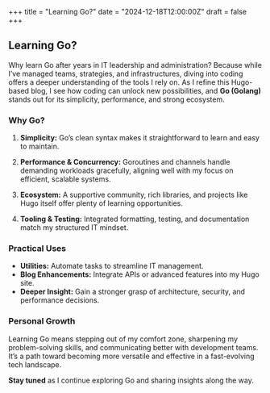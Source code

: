 +++
title = "Learning Go?"
date = "2024-12-18T12:00:00Z"
draft = false
+++

## Learning Go?

Why learn Go after years in IT leadership and administration? Because while I’ve managed teams, strategies, and infrastructures, diving into coding offers a deeper understanding of the tools I rely on. As I refine this Hugo-based blog, I see how coding can unlock new possibilities, and **Go (Golang)** stands out for its simplicity, performance, and strong ecosystem.

### Why Go?

1. **Simplicity:**
   Go’s clean syntax makes it straightforward to learn and easy to maintain.

2. **Performance & Concurrency:**
   Goroutines and channels handle demanding workloads gracefully, aligning well with my focus on efficient, scalable systems.

3. **Ecosystem:**
   A supportive community, rich libraries, and projects like Hugo itself offer plenty of learning opportunities.

4. **Tooling & Testing:**
   Integrated formatting, testing, and documentation match my structured IT mindset.

### Practical Uses

- **Utilities:** Automate tasks to streamline IT management.
- **Blog Enhancements:** Integrate APIs or advanced features into my Hugo site.
- **Deeper Insight:** Gain a stronger grasp of architecture, security, and performance decisions.

### Personal Growth

Learning Go means stepping out of my comfort zone, sharpening my problem-solving skills, and communicating better with development teams. It’s a path toward becoming more versatile and effective in a fast-evolving tech landscape.

**Stay tuned** as I continue exploring Go and sharing insights along the way.
